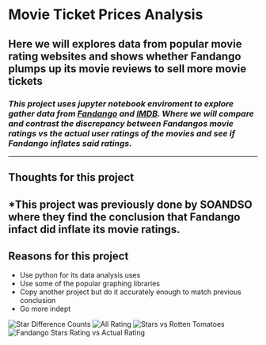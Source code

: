 # Movie Ticket Prices Analysis
## Here we will explores data from popular movie rating websites and shows whether Fandango plumps up its movie reviews to sell more movie tickets
### *This project uses jupyter notebook enviroment to explore gather data from [Fandango](https://www.fandango.com/) and [IMDB](https://www.imdb.com/). Where we will compare and contrast the discrepancy between Fandangos movie ratings vs the actual user ratings of the movies and see if Fandango inflates said ratings.*
----------
## Thoughts for this project
*This project was previously done by SOANDSO where they find the conclusion that Fandango infact did inflate its movie ratings.
-----------
## Reasons for this project
- Use python for its data analysis uses
- Use some of the popular graphing libraries
- Copy another project but do it accurately enough to match previous conclusion
- Go more indept 


![Star Difference Counts](https://github.com/nycweather/fandango_ratings/blob/main/Graphs%20and%20data/Edited%20Graphs/Screen%20Shot%202022-11-18%20at%209.16.26%20AM.png)
![All Rating](https://github.com/nycweather/fandango_ratings/blob/main/Graphs%20and%20data/Edited%20Graphs/Screen%20Shot%202022-11-18%20at%209.16.54%20AM.png)
![Stars vs Rotten Tomatoes](https://github.com/nycweather/fandango_ratings/blob/main/Graphs%20and%20data/Edited%20Graphs/Screen%20Shot%202022-11-18%20at%209.17.21%20AM.png)
![Fandango Stars Rating vs Actual Rating](https://github.com/nycweather/fandango_ratings/blob/main/Graphs%20and%20data/Edited%20Graphs/Screen%20Shot%202022-11-18%20at%209.18.05%20AM.png)
